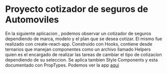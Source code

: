 # Proyecto cotizador de seguros de Automoviles

En la siguiente aplicacion , podemos observar un cotizador de seguros dependiendo de marca, modelo y el plan que se desea cotizar.
El mismo fue realizado con create-react-app. Construido con Hooks, contiene desde ternarios que manejan componentes como un archivo llamado Helpers quien es el encargado de realizar las tareas de cambiar el tipo de cotizacion dependiendo de su seleccion.
Se aplica tambien Style Components y esta documentado con PropTypes.
Podemos ver la app [aqui](https://inspiring-panini-341bc7.netlify.app/)

